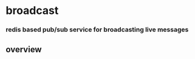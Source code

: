 # broadcast

### redis based pub/sub service for broadcasting live messages


## overview

```mermaid

```